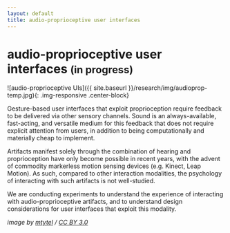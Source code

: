 ```yaml
---
layout: default
title: audio-proprioceptive user interfaces
---
```


# audio-proprioceptive user interfaces <small>(in progress)</small>

![audio-proprioceptive UIs]({{ site.baseurl }}/research/img/audioprop-temp.jpg){: .img-responsive .center-block}

Gesture-based user interfaces that exploit proprioception require feedback to be delivered via other sensory channels. Sound is an always-available, fast-acting, and versatile medium for this feedback that does not require explicit attention from users, in addition to being computationally and materially cheap to implement.

Artifacts manifest solely through the combination of hearing and proprioception have only become possible in recent years, with the advent of commodity markerless motion sensing devices (e.g. Kinect, Leap Motion). As such, compared to other interaction modalities, the psychology of interacting with such artifacts is not well-studied.

We are conducting experiments to understand the experience of interacting with audio-proprioceptive artifacts, and to understand design considerations for user interfaces that exploit this modality.

*image by [mtytel](https://vimeo.com/tytel) / [CC BY 3.0](https://creativecommons.org/licenses/by/3.0/)*
